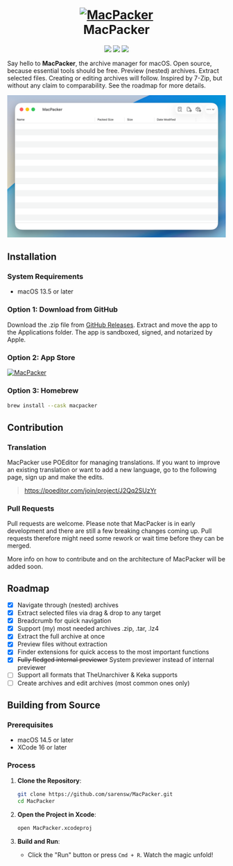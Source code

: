 <h1 align="center">
  <br>
  <a href="http://macpacker.app"><img src="https://raw.githubusercontent.com/sarensw/MacPacker/main/MacPacker/Assets.xcassets/Logo.imageset/icon_256x256.png" alt="MacPacker" width="128"></a>
  <br>
  MacPacker
  <br>
</h1>

<div align="center">
  <a href="https://github.com/sarensw/MacPacker/releases"><img src="https://img.shields.io/github/downloads/sarensw/macpacker/total?color=%2300834a" /></a>
  <a href="https://github.com/sarensw/MacPacker/releases/latest"><img src="https://img.shields.io/github/downloads/sarensw/macpacker/latest/total?color=%2300834a&label=latest" /></a>
  <a href="https://github.com/sarensw/MacPacker/releases/latest"><img src="https://img.shields.io/github/v/release/sarensw/macpacker?color=%2300834a" /></a>
</div>

Say hello to **MacPacker**, the archive manager for macOS. Open source, because essential tools should be free. Preview (nested) archives. Extract selected files. Creating or editing archives will follow. Inspired by 7-Zip, but without any claim to comparability. See the roadmap for more details.

<p align="center">
  <img src="https://raw.githubusercontent.com/sarensw/MacPacker/main/assets/v0.10_main.gif" alt="Demo GIF" />
</p>



## Installation

### System Requirements
- macOS 13.5 or later

### Option 1: Download from GitHub

Download the .zip file from <a href="https://github.com/sarensw/MacPacker/releases">GitHub Releases</a>. Extract and move the app to the Applications folder. The app is sandboxed, signed, and notarized by Apple.

### Option 2: App Store

<a href="https://apps.apple.com/us/app/macpacker/id6473273874"><img src="https://raw.githubusercontent.com/sarensw/MacPacker/main/assets/mas.svg" alt="MacPacker" width="128"></a>

### Option 3: Homebrew

```bash
brew install --cask macpacker
```

## Contribution

### Translation

MacPacker use POEditor for managing translations. If you want to improve an existing translation or want to add a new language, go to the following page, sign up and make the edits.

> https://poeditor.com/join/project/J2Qq2SUzYr

### Pull Requests

Pull requests are welcome. Please note that MacPacker is in early development and there are still a few breaking changes coming up. Pull requests therefore might need some rework or wait time before they can be merged.

More info on how to contribute and on the architecture of MacPacker will be added soon.

## Roadmap

- [x] Navigate through (nested) archives
- [x] Extract selected files via drag & drop to any target
- [x] Breadcrumb for quick navigation
- [x] Support (my) most needed archives .zip, .tar, .lz4
- [x] Extract the full archive at once
- [x] Preview files without extraction
- [x] Finder extensions for quick access to the most important functions
- [x] ~~Fully fledged internal previewer~~ System previewer instead of internal previewer
- [ ] Support all formats that TheUnarchiver & Keka supports
- [ ] Create archives and edit archives (most common ones only)

## Building from Source

### Prerequisites
- macOS 14.5 or later
- XCode 16 or later

### Process

1. **Clone the Repository**:
   ```bash
   git clone https://github.com/sarensw/MacPacker.git
   cd MacPacker
   ```

2. **Open the Project in Xcode**:
   ```bash
   open MacPacker.xcodeproj
   ```

3. **Build and Run**:
    - Click the "Run" button or press `Cmd + R`. Watch the magic unfold!

